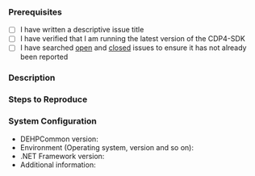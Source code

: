 ### Prerequisites

- [ ] I have written a descriptive issue title
- [ ] I have verified that I am running the latest version of the CDP4-SDK
- [ ] I have searched [open](https://github.com/RHEAGROUP/DEHP-ECOSIMPRO/issues) and [closed](https://github.com/RHEAGROUP/DEHP-ECOSIMPRO/issues?q=is%3Aissue+is%3Aclosed) issues to ensure it has not already been reported

### Description
<!-- A description of the bug or feature -->

### Steps to Reproduce
<!-- List of steps, sample code, failing test or link to a project that reproduces the behavior -->

### System Configuration
<!-- Tell us about the environment where you are experiencing the bug -->

- DEHPCommon version:
- Environment (Operating system, version and so on):
- .NET Framework version:
- Additional information:

<!-- Thanks for reporting the issue to CDP4-SDK! -->